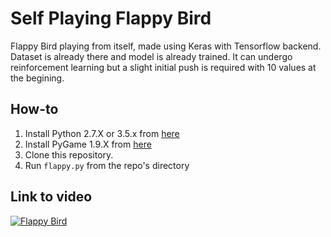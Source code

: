 Self Playing Flappy Bird
===============

Flappy Bird playing from itself, made using Keras with Tensorflow backend. Dataset is already there and model is already trained.
It can undergo reinforcement learning but a slight initial push is required with 10 values at the begining.

How-to
------

1. Install Python 2.7.X or 3.5.x from [here](https://www.python.org/download/releases/)
2. Install PyGame 1.9.X from [here](http://www.pygame.org/download.shtml)
3. Clone this repository.
4. Run `flappy.py` from the repo's directory



Link to video
-------------

[![Flappy Bird](https://www.youtube.com/watch?v=cGK9qheEiw0/screenshot1.png)](https://www.youtube.com/watch?v=cGK9qheEiw0)

[1]: http://www.pygame.org
